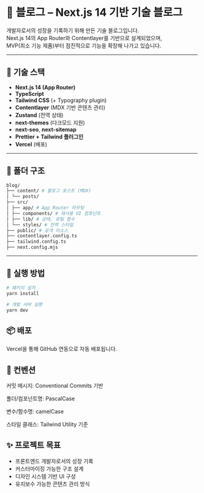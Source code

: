 # 📝 블로그 – Next.js 14 기반 기술 블로그

개발자로서의 성장을 기록하기 위해 만든 기술 블로그입니다.  
Next.js 14의 App Router와 Contentlayer를 기반으로 설계되었으며,  
MVP(최소 기능 제품)부터 점진적으로 기능을 확장해 나가고 있습니다.

---

## 🧱 기술 스택

- **Next.js 14 (App Router)**
- **TypeScript**
- **Tailwind CSS** (+ Typography plugin)
- **Contentlayer** (MDX 기반 콘텐츠 관리)
- **Zustand** (전역 상태)
- **next-themes** (다크모드 지원)
- **next-seo**, **next-sitemap**
- **Prettier + Tailwind 플러그인**
- **Vercel** (배포)

---

## 📂 폴더 구조

```bash
blog/
├── content/ # 블로그 포스트 (MDX)
│ └── posts/
├── src/
│ ├── app/ # App Router 라우팅
│ ├── components/ # 재사용 UI 컴포넌트
│ ├── lib/ # 상태, 유틸 함수
│ └── styles/ # 전역 스타일
├── public/ # 공개 리소스
├── contentlayer.config.ts
├── tailwind.config.ts
├── next.config.mjs
```

---

## 🚀 실행 방법

```bash
# 패키지 설치
yarn install

# 개발 서버 실행
yarn dev
```

## 📦 배포

Vercel을 통해 GitHub 연동으로 자동 배포됩니다.

## 📜 컨벤션

커밋 메시지: Conventional Commits 기반

폴더/컴포넌트명: PascalCase

변수/함수명: camelCase

스타일 클래스: Tailwind Utility 기준

## ✨ 프로젝트 목표

- 프론트엔드 개발자로서의 성장 기록
- 커스터마이징 가능한 구조 설계
- 디자인 시스템 기반 UI 구성
- 유지보수 가능한 콘텐츠 관리 방식

